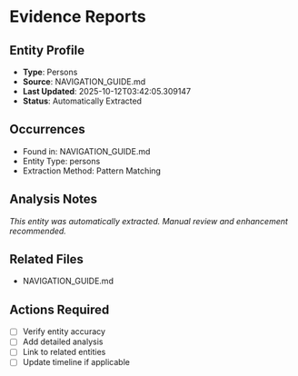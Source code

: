 # Evidence Reports

## Entity Profile
- **Type**: Persons
- **Source**: NAVIGATION_GUIDE.md
- **Last Updated**: 2025-10-12T03:42:05.309147
- **Status**: Automatically Extracted

## Occurrences
- Found in: NAVIGATION_GUIDE.md
- Entity Type: persons
- Extraction Method: Pattern Matching

## Analysis Notes
*This entity was automatically extracted. Manual review and enhancement recommended.*

## Related Files
- NAVIGATION_GUIDE.md

## Actions Required
- [ ] Verify entity accuracy
- [ ] Add detailed analysis
- [ ] Link to related entities
- [ ] Update timeline if applicable
